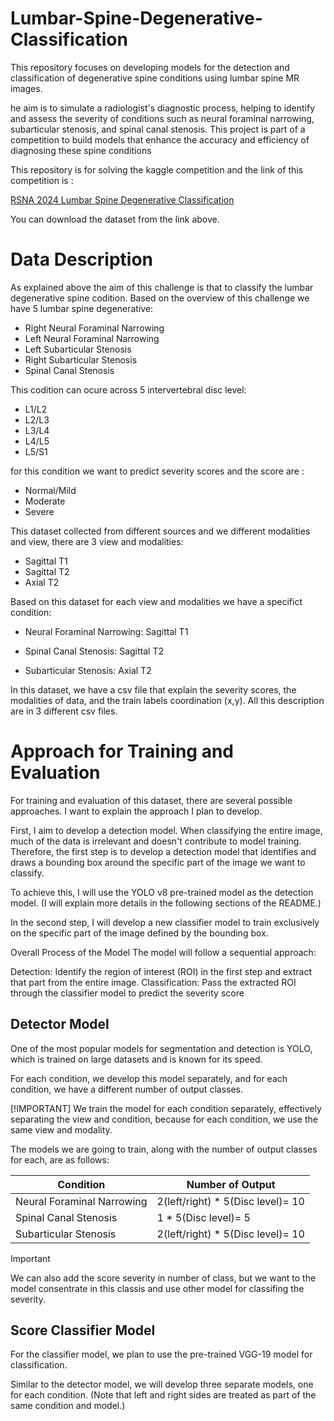 # Lumbar-Spine-Degenerative-Classification

This repository focuses on developing models for the detection and classification of degenerative spine conditions using lumbar spine MR images.

he aim is to simulate a radiologist's diagnostic process, helping to identify and assess the severity of conditions such as neural foraminal narrowing, subarticular stenosis, and spinal canal stenosis. This project is part of a competition to build models that enhance the accuracy and efficiency of diagnosing these spine conditions


This repository is for solving the kaggle competition and the link of this competition is : 

[RSNA 2024 Lumbar Spine Degenerative Classification](https://www.kaggle.com/competitions/rsna-2024-lumbar-spine-degenerative-classification/overview)


You can download the dataset from the link above.




# Data Description 

As explained above the aim of this challenge is that to classify the lumbar degenerative spine codition.
Based on the overview of this challenge we have 5 lumbar spine degenerative:

- Right Neural Foraminal Narrowing
- Left Neural Foraminal Narrowing
- Left Subarticular Stenosis
- Right Subarticular Stenosis
- Spinal Canal Stenosis


This codition can ocure across 5 intervertebral disc level:

- L1/L2
- L2/L3 
- L3/L4 
- L4/L5
- L5/S1

for this condition we want to predict severity scores and the score are : 

- Normal/Mild
- Moderate
- Severe


This dataset collected from different sources and we different modalities and view, there are 3 view and modalities:

- Sagittal T1
- Sagittal T2
- Axial T2 

Based on this dataset for each view and modalities we have a specifict condition:

- Neural Foraminal Narrowing: Sagittal T1

- Spinal Canal Stenosis: Sagittal T2

- Subarticular Stenosis: Axial T2 



In this dataset, we have a csv file that explain the severity scores, the modalities of data, and the train labels coordination (x,y).
All this description are in 3 different csv files.




# Approach for Training and Evaluation

For training and evaluation of this dataset, there are several possible approaches. I want to explain the approach I plan to develop.

First, I aim to develop a detection model. When classifying the entire image, much of the data is irrelevant and doesn't contribute to model training. Therefore, the first step is to develop a detection model that identifies and draws a bounding box around the specific part of the image we want to classify.

To achieve this, I will use the YOLO v8 pre-trained model as the detection model. (I will explain more details in the following sections of the README.)

In the second step, I will develop a new classifier model to train exclusively on the specific part of the image defined by the bounding box.

Overall Process of the Model
The model will follow a sequential approach:

Detection: Identify the region of interest (ROI) in the first step and extract that part from the entire image.
Classification: Pass the extracted ROI through the classifier model to predict the severity score



## Detector Model


One of the most popular models for segmentation and detection is YOLO, which is trained on large datasets and is known for its speed.

For each condition, we develop this model separately, and for each condition, we have a different number of output classes.

[!IMPORTANT]
We train the model for each condition separately, effectively separating the view and condition, because for each condition, we use the same view and modality.

The models we are going to train, along with the number of output classes for each, are as follows:



|           Condition            |           Number of Output       |    
| -------------------------------| -------------------------------- |
|   Neural Foraminal Narrowing   | 2(left/right) * 5(Disc level)= 10| 
|     Spinal Canal Stenosis      |       1 * 5(Disc level)= 5       |
|     Subarticular Stenosis      | 2(left/right) * 5(Disc level)= 10|





> [!IMPORTANT]
> We can also add the score severity in number of class, but we want to the model consentrate in this classis and use other model for classifing the severity.



## Score Classifier Model

For the classifier model, we plan to use the pre-trained VGG-19 model for classification.

Similar to the detector model, we will develop three separate models, one for each condition. (Note that left and right sides are treated as part of the same condition and model.)





